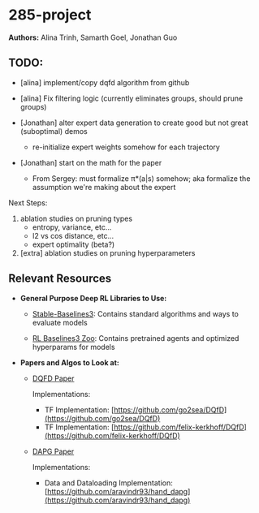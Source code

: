 # 285-project

**Authors:** Alina Trinh, Samarth Goel, Jonathan Guo

## TODO:

- [alina] implement/copy dqfd algorithm from github

- [alina] Fix filtering logic (currently eliminates groups, should prune groups)

<!-- - [samarth] set up logging to compare pruning vs no pruning -->

<!-- - [samarth] set up consistent randomness -->

- [Jonathan] alter expert data generation to create good but not great (suboptimal) demos

  - re-initialize expert weights somehow for each trajectory

- [Jonathan] start on the math for the paper

  - From Sergey: must formalize π\*(a|s) somehow; aka formalize the assumption we're making about the expert

Next Steps:

1. ablation studies on pruning types
   - entropy, variance, etc...
   - l2 vs cos distance, etc...
   - expert optimality (beta?)
2. [extra] ablation studies on pruning hyperparameters

## Relevant Resources

- **General Purpose Deep RL Libraries to Use:**

  - [Stable-Baselines3](https://stable-baselines3.readthedocs.io/en/master/): Contains standard algorithms and ways to evaluate models

  - [RL Baselines3 Zoo](https://github.com/DLR-RM/rl-baselines3-zoo): Contains pretrained agents and optimized hyperparams for models

- **Papers and Algos to Look at:**

  - [DQFD Paper](https://arxiv.org/pdf/1704.03732.pdf)

    Implementations:

    - TF Implementation: [https://github.com/go2sea/DQfD](https://github.com/go2sea/DQfD)
    - TF Implementation: [https://github.com/felix-kerkhoff/DQfD](https://github.com/felix-kerkhoff/DQfD)

  - [DAPG Paper](https://www.roboticsproceedings.org/rss14/p49.pdf)

    Implementations:

    - Data and Dataloading Implementation: [https://github.com/aravindr93/hand_dapg](https://github.com/aravindr93/hand_dapg)
